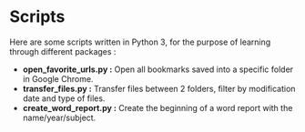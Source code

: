 # Scripts

Here are some scripts written in Python 3, for the purpose of learning through different packages :

 - **open_favorite_urls.py :** Open all bookmarks saved into a specific folder in Google Chrome.
 - **transfer_files.py :** Transfer files between 2 folders, filter by modification date and type of files.
 - **create_word_report.py :** Create the beginning of a word report with the name/year/subject.
